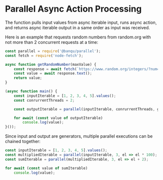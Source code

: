 Parallel Async Action Processing
================================

The function pulls input values from async iterable input, runs async action, and returns async iterable output in a same order as input was received.

Here is an example that requests random numbers from random.org with not more than 2 concurrent requests at a time:

```js
const parallel = require('@banqu/parallel');
const fetch = require('node-fetch');

async function getRandomNumber(maxValue) {
	const response = await fetch(`https://www.random.org/integers/?num=1&min=0&max=${maxValue}&col=1&base=10&format=plain&rnd=new`);
	const value = await response.text();
	return value;
}

(async function main() {
	const inputIterable = [1, 2, 3, 4, 5].values();
	const conrurrentThreads = 2;

	const outputIterable = parallel(inputIterable, conrurrentThreads, getRandomNumber);

	for await (const value of outputIterable)
		console.log(value);
}());
```

Since input and output are generators, multiple parallel executions can be chained together:

```js
const inputIterable = [1, 2, 3, 4, 5].values();
const multipliedIterable = parallel(inputIterable, 3, el => el * 100);
const sumIterable = parallel(multipliedIterable, 3, el => el + 2);

for await (const value of sumIterable)
	console.log(value);
```
